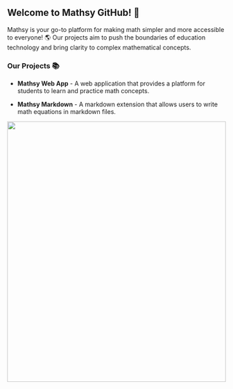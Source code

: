 ## Welcome to Mathsy GitHub! 🚀

Mathsy is your go-to platform for making math simpler and more accessible to everyone! 🌎 Our projects aim to push the boundaries of education technology and bring clarity to complex mathematical concepts. 

### Our Projects 📚

- **Mathsy Web App** - A web application that provides a platform for students to learn and practice math concepts.

- **Mathsy Markdown** - A markdown extension that allows users to write math equations in markdown files.

<div align="center">
    <img align="center" src="https://i.giphy.com/zPbnEgxsPJOJSD3qfr.webp" width="100%" height="600px" />
</div>
